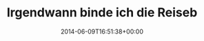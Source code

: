 ---
retweeted: false
source: <a href="http://twitter.com" rel="nofollow">Twitter Web Client</a>
entities:
  hashtags: []
  symbols: []
  user_mentions:
  - name: Lucas Dohmen
    screen_name: moonbeamlabs
    indices:
    - '43'
    - '56'
    id_str: '28508951'
    id: '28508951'
  urls:
  - url: https://t.co/b0lAZnPDoG
    expanded_url: https://github.com/bascht/hasbeen.in/pull/86
    display_url: github.com/bascht/hasbeen…
    indices:
    - '97'
    - '120'
display_text_range:
- '0'
- '120'
favorite_count: '2'
id_str: '476043958016282624'
truncated: false
retweet_count: '0'
id: '476043958016282624'
possibly_sensitive: false
created_at: Mon Jun 09 16:51:38 +0000 2014
favorited: false
full_text: Irgendwann binde ich die Reiseberichte von [@moonbeamlabs](https://twitter.com/moonbeamlabs)
  und gebe einen Geek-Reiseführer heraus.
lang: de
quote_url: https://github.com/bascht/hasbeen.in/pull/86
tags:
- pesos:twitter
date: '2014-06-09T16:51:38+00:00'
src: https://twitter.com/bascht/status/476043958016282624
original_url: https://twitter.com/bascht/status/476043958016282624
type: twitter_tweet
text: Irgendwann binde ich die Reiseberichte von [@moonbeamlabs](https://twitter.com/moonbeamlabs)
  und gebe einen Geek-Reiseführer heraus.
title: Irgendwann binde ich die Reiseb

---